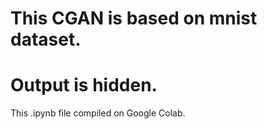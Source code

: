 # This CGAN is based on mnist dataset.
# Output is hidden.
This .ipynb file compiled on Google Colab.
